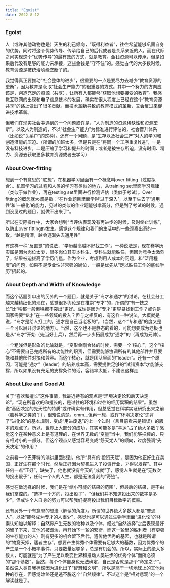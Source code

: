 ```yaml
---
title: "Egoist"
date: 2022-8-12
---
```


### Egoist

人（或许其他动物也是）天生的利己倾向，“既得利益者”，往往希望能够巩固自身的优势，同时将这个优势传导、传承给自己的后代或者是关系亲近的人。而在代际之间实现这个“优势传导”的最有效的方式，就是教育。金钱资源可以传承，但是如果后代没有足够的能力来承接，这些金钱是“守不住”的。感觉古代的大多数时候，教育资源是被统治阶级垄断了的。

我觉得真正要推动“社会整体的进步”，很重要的一点是要尽力去减少“教育资源的垄断”，因为教育是获取“社会生产能力”的很重要的方式。其中一个努力的方向应该是，创造充足的资源（共享），让所有人都能够“获取他想要接受的教育”。我感觉互联网的出现和电子信息技术的发展，确实在很大程度上已经在这个“教育资源共享”的路上做出了很多贡献。而技术革新导致的教育模式的革新，又会反过来促进技术革新。

但我们在现实社会中遇到的一个问题或许是，“人为制造的资源稀缺性和资源垄断”。以及人为制造的，不以“社会生产能力”为标准进行评估的，社会晋升体系（比如说“关系户”的这种）。还有一个问题，是“生存以及社会生产”对人的学习和创造潜能的压迫。（所谓的加班太多，但是只是在“将同一个工序重复N遍“，一是没有科技进步，二是压缩了学习和提升的时间；或者是被生存所迫，没有时间、精力、资源去获取更多教育资源或者去学习）

### About Over-fitting

想到一个有意思的“联想”，在机器学习里面有一个概念叫over fitting（过度拟合）。机器学习的过程和人类的学习有类似的地方，从training set里面学习规律（类似于做作业），再在testing set里面进行检测评估（类似于考试）。Over fitting的概念就大概是指：“在作业题目里面学得‘过于深入’，以至于失去了‘通用性’和‘一般化’的能力，见过的类似的作业题能够拿高分，但是到了考试的时候，遇到没见过的题目，就做不出来了”。

所以在实际操作中，大家会想到“当评估表现没有再进步的时候，及时终止训练”，以防止over fitting的发生。感觉这个规律和我们的生活中的一些观察出奇的一致。“越是精深，越会逐渐失去通用性”

有这样一种“反直觉”的说法，“学历越高越不好找工作”。一种说法是，现在卷学历实属是因为岗位太少，很多岗位其实本科生、专科生就能胜任，但因为竞争太激烈了，结果被迫拔高了学历门槛。作为企业，考虑到用人成本的问题，和“泛用程度”的问题，如果不是专业性非常强的岗位，一般是优先从“足以胜任工作的底线学历”招起的。

### About Depth and Width of Knowledge

而这个话题引申出的另外的一个题目，就是关于“专才和通才”的讨论。在社会分工越来越精细化的现在，感觉很多舆论是在推崇“专才”的，所谓的“有一技之长”比“啥都一般但啥都不突出”更好。或许是因为“专才”更容易找到工作？或许是国家需要“专才”在一些领域的投入？但与之相反的，有这样一种说法，大概就是说，“专才是给人打工的，通才是自己当老板的”。（当然，这个“专和通”的度又是一个可以展开讨论的地方）。当然，这个也不是静态的看的，可能想要成为老板也是从“专才”开始（先当好士兵），然后再一步步拓展成为“通才”的（再成为元帅）。

一个粗浅但是形象的比喻就是，“变形金刚合体的时候，需要一个'核心'”，这个“核心”不需要自己完成所有的功能性的职责，但需要能够协调所有的其他部件并且要能和其他部件对接和兼容。而这个核心，就是团队里面的“leader”。还有一个原因，可能是“通才”（leader）的培养成本高，需要提供足够的“试错资本”才能够支撑，所以如果没有充足的支撑条件的话，容错率太低，不建议这样走

### About Like and Good At

关于“喜欢和擅长”这件事情，我最近持有的观点是“环境决定论和后天决定论”。“现在所喜欢的和擅长的，是过往的环境和过往的经历累积的结果”。虽然说“基因决定的先天性的特质”或许确实有作用，但总感觉在科学实证研究出来之前（脑科学之类的？），很难说清楚。emm...但再一想，或许“环境决定论”违背了“进化论”的基本规则，变成“用进废退”的上一个过时（且目前看来是错误）的版本的观点了。所以，世界上大部分的成功，其实可能多是“幸运”占了绝大多数？感觉这个在某种意义上是有道理的，在世界无数的“变量”当中，我们能够把控的，只有相对小的一部分。但这个观点又感觉容易变成“怨天尤人”的倾向，过度强调“先天决定”的作用？

之前看一个巴菲特的演讲里面说到，他所“具有的‘投资天赋’，是因为他正好生在美国，正好生在那个时代，然后正好因为契机进入了投资行业，才得以发挥”。其中任何一点“正好”，缺失了，他也就没有今天的“成就”了，感觉人生就是在“无数次的投出骰子”，任何一个人的人生，都是无法复刻的“奇迹”。

感觉在做选择的时候，我们是在“缩小可能的结果的范围”，但最后的结果，是不由我们掌控的。“选择一个方向，投出骰子”，“但我们并不知道投出来的数字是多少”。但或许个人自身的努力可以帮我们提高投出我们目标数字的概率。

还有另外一个有意思的想法（解读的角度）。所谓的世界绝大多数人都是“普通人”，以及“能够成为专才的人很少”，感觉也是可以通过生物学里面“进化论”的朴素认知加以解释：自然界产生无数的物种以及个体，经过“自然选择”之后表现最好的留了下来，其他的被淘汰，再开始下一轮的繁衍，而这一轮里的胜利者（有更强的生存能力的人）则有更多的机会留下后代，遗传他优秀的基因，也就是所谓的“物竞天择，适者生存”。想要产生优秀个体需要有足够大的基数，因为优秀个的产生是一个小概率事件，只要数量足够多，总是有机会的。所以，实际上的绝大多数人，可能就是“为了产生足以改变世界和推动人类进步的优秀个体”而所必须的“那个基数”，当然，每个个体自身也无法确定，自己是否就是那个“命定之子”。虽然说人类自我标榜因为进化出了“智慧和文明”，所以是高于一切地球上的其他物种的存在，但感觉始终还是逃不脱这个“自然规律”。不过这个是“相对悲观”的一个解读就是了。
